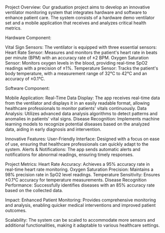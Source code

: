 Project Overview: Our graduation project aims to develop an innovative ventilator monitoring system that integrates hardware and software to enhance patient care. The system consists of a hardware demo ventilator set and a mobile application that receives and analyzes critical health metrics.

Hardware Component:

Vital Sign Sensors: The ventilator is equipped with three essential sensors:
Heart Rate Sensor: Measures and monitors the patient's heart rate in beats per minute (BPM) with an accuracy rate of ±2 BPM.
Oxygen Saturation Sensor: Monitors oxygen levels in the blood, providing real-time SpO2 readings with a precision of ±1%.
Temperature Sensor: Tracks the patient's body temperature, with a measurement range of 32°C to 42°C and an accuracy of ±0.1°C.

Software Component:

Mobile Application:
Real-Time Data Display: The app receives real-time data from the ventilator and displays it in an easily readable format, allowing healthcare professionals to monitor patients' vitals continuously.
Data Analysis: Utilizes advanced data analysis algorithms to detect patterns and anomalies in patients' vital signs.
Disease Recognition: Implements machine learning models to recognize potential diseases based on the analyzed data, aiding in early diagnosis and intervention.

Innovative Features:
User-Friendly Interface: Designed with a focus on ease of use, ensuring that healthcare professionals can quickly adapt to the system.
Alerts & Notifications: The app sends automatic alerts and notifications for abnormal readings, ensuring timely responses.

Project Metrics:
Heart Rate Accuracy: Achieves a 95% accuracy rate in real-time heart rate monitoring.
Oxygen Saturation Precision: Maintains a 98% precision rate in SpO2 level readings.
Temperature Sensitivity: Ensures ±0.1°C accuracy for temperature measurements.
Disease Recognition Performance: Successfully identifies diseases with an 85% accuracy rate based on the collected data.

Impact:
Enhanced Patient Monitoring: Provides comprehensive monitoring and analysis, enabling quicker medical interventions and improved patient outcomes.

Scalability: The system can be scaled to accommodate more sensors and additional functionalities, making it adaptable to various healthcare settings.

